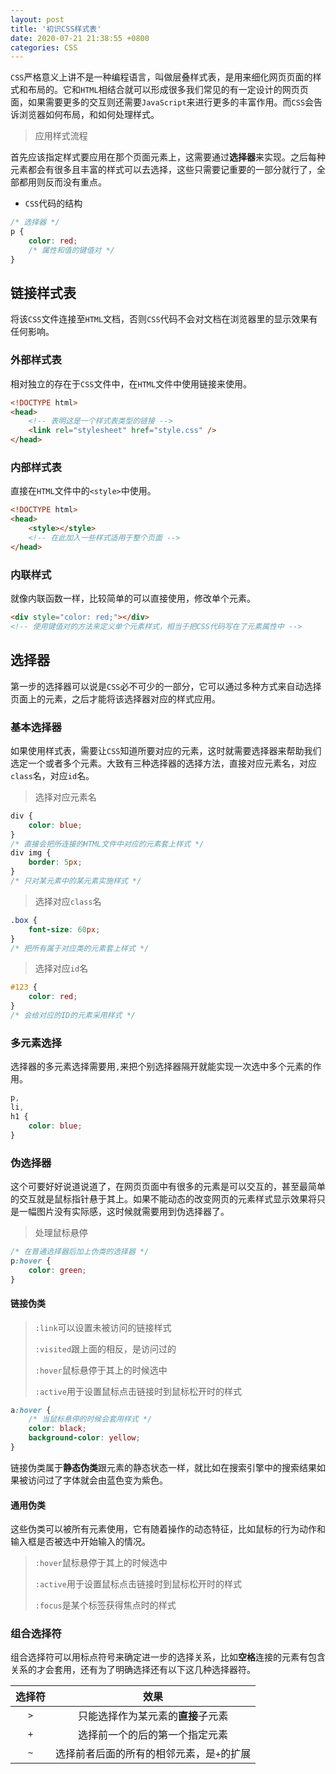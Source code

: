 ```yaml
---
layout: post
title: '初识CSS样式表'
date: 2020-07-21 21:38:55 +0800
categories: CSS
---
```


`CSS`严格意义上讲不是一种编程语言，叫做层叠样式表，是用来细化网页页面的样式和布局的。它和`HTML`相结合就可以形成很多我们常见的有一定设计的网页页面，如果需要更多的交互则还需要`JavaScript`来进行更多的丰富作用。而`CSS`会告诉浏览器如何布局，和如何处理样式。

> 应用样式流程

首先应该指定样式要应用在那个页面元素上，这需要通过**选择器**来实现。之后每种元素都会有很多且丰富的样式可以去选择，这些只需要记重要的一部分就行了，全部都用则反而没有重点。

-   `CSS`代码的结构

```css
/* 选择器 */
p {
    color: red;
    /* 属性和值的键值对 */
}
```

## 链接样式表

将该`CSS`文件连接至`HTML`文档，否则`CSS`代码不会对文档在浏览器里的显示效果有任何影响。

### 外部样式表

相对独立的存在于`CSS`文件中，在`HTML`文件中使用链接来使用。

```html
<!DOCTYPE html>
<head>
    <!-- 表明这是一个样式表类型的链接 -->
    <link rel="stylesheet" href="style.css" />
</head>
```

### 内部样式表

直接在`HTML`文件中的`<style>`中使用。

```html
<!DOCTYPE html>
<head>
    <style></style>
    <!-- 在此加入一些样式适用于整个页面 -->
</head>
```

### 内联样式

就像内联函数一样，比较简单的可以直接使用，修改单个元素。

```html
<div style="color: red;"></div>
<!-- 使用键值对的方法来定义单个元素样式，相当于把CSS代码写在了元素属性中 -->
```

## 选择器

第一步的选择器可以说是`CSS`必不可少的一部分，它可以通过多种方式来自动选择页面上的元素，之后才能将该选择器对应的样式应用。

### 基本选择器

如果使用样式表，需要让`CSS`知道所要对应的元素，这时就需要选择器来帮助我们选定一个或者多个元素。大致有三种选择器的选择方法，直接对应元素名，对应`class`名，对应`id`名。

> 选择对应元素名

```css
div {
    color: blue;
}
/* 直接会把所连接的HTML文件中对应的元素套上样式 */
div img {
    border: 5px;
}
/* 只对某元素中的某元素实施样式 */
```

> 选择对应`class`名

```css
.box {
    font-size: 60px;
}
/* 把所有属于对应类的元素套上样式 */
```

> 选择对应`id`名

```css
#123 {
    color: red;
}
/* 会给对应的ID的元素采用样式 */
```

### 多元素选择

选择器的多元素选择需要用`,`来把个别选择器隔开就能实现一次选中多个元素的作用。

```css
p,
li,
h1 {
    color: blue;
}
```

### 伪选择器

这个可要好好说道说道了，在网页页面中有很多的元素是可以交互的，甚至最简单的交互就是鼠标指针悬于其上。如果不能动态的改变网页的元素样式显示效果将只是一幅图片没有实际感，这时候就需要用到伪选择器了。

> 处理鼠标悬停

```css
/* 在普通选择器后加上伪类的选择器 */
p:hover {
    color: green;
}
```

#### 链接伪类

> `:link`可以设置未被访问的链接样式
>
> `:visited`跟上面的相反，是访问过的
>
> `:hover`鼠标悬停于其上的时候选中
>
> `:active`用于设置鼠标点击链接时到鼠标松开时的样式

```css
a:hover {
    /* 当鼠标悬停的时候会套用样式 */
    color: black;
    background-color: yellow;
}
```

链接伪类属于**静态伪类**跟元素的静态状态一样，就比如在搜索引擎中的搜索结果如果被访问过了字体就会由蓝色变为紫色。

#### 通用伪类

这些伪类可以被所有元素使用，它有随着操作的动态特征，比如鼠标的行为动作和输入框是否被选中开始输入的情况。

> `:hover`鼠标悬停于其上的时候选中
>
> `:active`用于设置鼠标点击链接时到鼠标松开时的样式
>
> `:focus`是某个标签获得焦点时的样式

### 组合选择符

组合选择符可以用标点符号来确定进一步的选择关系，比如**空格**连接的元素有包含关系的才会套用，还有为了明确选择还有以下这几种选择器符。

| 选择符 |                   效果                    |
| :----: | :---------------------------------------: |
|  `>`   |    只能选择作为某元素的**直接**子元素     |
|  `+`   |      选择前一个的后的第一个指定元素       |
|  `~`   | 选择前者后面的所有的相邻元素，是`+`的扩展 |
